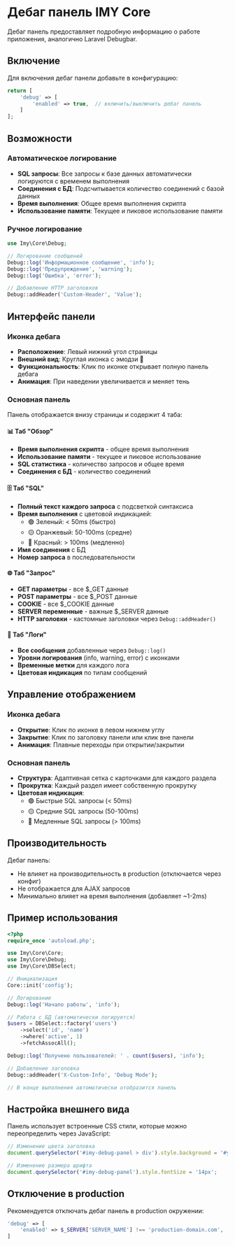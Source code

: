 # Дебаг панель IMY Core

Дебаг панель предоставляет подробную информацию о работе приложения, аналогично Laravel Debugbar.

## Включение

Для включения дебаг панели добавьте в конфигурацию:

```php
return [
    'debug' => [
        'enabled' => true,  // включить/выключить дебаг панель
    ]
];
```

## Возможности

### Автоматическое логирование
- **SQL запросы**: Все запросы к базе данных автоматически логируются с временем выполнения
- **Соединения с БД**: Подсчитывается количество соединений с базой данных
- **Время выполнения**: Общее время выполнения скрипта
- **Использование памяти**: Текущее и пиковое использование памяти

### Ручное логирование
```php
use Imy\Core\Debug;

// Логирование сообщений
Debug::log('Информационное сообщение', 'info');
Debug::log('Предупреждение', 'warning');
Debug::log('Ошибка', 'error');

// Добавление HTTP заголовков
Debug::addHeader('Custom-Header', 'Value');
```

## Интерфейс панели

### Иконка дебага
- **Расположение**: Левый нижний угол страницы
- **Внешний вид**: Круглая иконка с эмодзи 🔧
- **Функциональность**: Клик по иконке открывает полную панель дебага
- **Анимация**: При наведении увеличивается и меняет тень

### Основная панель
Панель отображается внизу страницы и содержит 4 таба:

#### 📊 Таб "Обзор"
- **Время выполнения скрипта** - общее время выполнения
- **Использование памяти** - текущее и пиковое использование
- **SQL статистика** - количество запросов и общее время
- **Соединения с БД** - количество соединений

#### 🗄️ Таб "SQL"
- **Полный текст каждого запроса** с подсветкой синтаксиса
- **Время выполнения** с цветовой индикацией:
  - 🟢 Зеленый: < 50ms (быстро)
  - 🟡 Оранжевый: 50-100ms (средне)
  - 🔴 Красный: > 100ms (медленно)
- **Имя соединения** с БД
- **Номер запроса** в последовательности

#### 🌐 Таб "Запрос"
- **GET параметры** - все $_GET данные
- **POST параметры** - все $_POST данные  
- **COOKIE** - все $_COOKIE данные
- **SERVER переменные** - важные $_SERVER данные
- **HTTP заголовки** - кастомные заголовки через `Debug::addHeader()`

#### 📝 Таб "Логи"
- **Все сообщения** добавленные через `Debug::log()`
- **Уровни логирования** (info, warning, error) с иконками
- **Временные метки** для каждого лога
- **Цветовая индикация** по типам сообщений

## Управление отображением

### Иконка дебага
- **Открытие**: Клик по иконке в левом нижнем углу
- **Закрытие**: Клик по заголовку панели или клик вне панели
- **Анимация**: Плавные переходы при открытии/закрытии

### Основная панель
- **Структура**: Адаптивная сетка с карточками для каждого раздела
- **Прокрутка**: Каждый раздел имеет собственную прокрутку
- **Цветовая индикация**: 
  - 🟢 Быстрые SQL запросы (< 50ms)
  - 🟡 Средние SQL запросы (50-100ms)  
  - 🔴 Медленные SQL запросы (> 100ms)

## Производительность

Дебаг панель:
- Не влияет на производительность в production (отключается через конфиг)
- Не отображается для AJAX запросов
- Минимально влияет на время выполнения (добавляет ~1-2ms)

## Пример использования

```php
<?php
require_once 'autoload.php';

use Imy\Core\Core;
use Imy\Core\Debug;
use Imy\Core\DBSelect;

// Инициализация
Core::init('config');

// Логирование
Debug::log('Начало работы', 'info');

// Работа с БД (автоматически логируется)
$users = DBSelect::factory('users')
    ->select('id', 'name')
    ->where('active', 1)
    ->fetchAssocAll();

Debug::log('Получено пользователей: ' . count($users), 'info');

// Добавление заголовка
Debug::addHeader('X-Custom-Info', 'Debug Mode');

// В конце выполнения автоматически отобразится панель
```

## Настройка внешнего вида

Панель использует встроенные CSS стили, которые можно переопределить через JavaScript:

```javascript
// Изменение цвета заголовка
document.querySelector('#imy-debug-panel > div').style.background = '#your-color';

// Изменение размера шрифта
document.querySelector('#imy-debug-panel').style.fontSize = '14px';
```

## Отключение в production

Рекомендуется отключать дебаг панель в production окружении:

```php
'debug' => [
    'enabled' => $_SERVER['SERVER_NAME'] !== 'production-domain.com',
]
```
